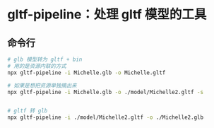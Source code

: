 # gltf-pipeline：处理 gltf 模型的工具

## 命令行
```bash
# glb 模型转为 gltf + bin 
# 用的是资源内联的方式
npx gltf-pipeline -i Michelle.glb -o Michelle.gltf

# 如果是想把资源单独摘出来
npx gltf-pipeline -i Michelle.glb -o ./model/Michelle2.gltf -s


# gltf 转 glb
npx gltf-pipeline -i ./model/Michelle2.gltf -o ./Michelle2.glb
```
